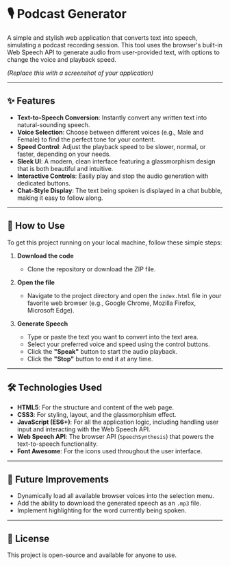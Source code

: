 # 🎙️ Podcast Generator

A simple and stylish web application that converts text into speech, simulating a podcast recording session. This tool uses the browser's built-in Web Speech API to generate audio from user-provided text, with options to change the voice and playback speed.

 
*(Replace this with a screenshot of your application)*

---

## ✨ Features

- **Text-to-Speech Conversion**: Instantly convert any written text into natural-sounding speech.
- **Voice Selection**: Choose between different voices (e.g., Male and Female) to find the perfect tone for your content.
- **Speed Control**: Adjust the playback speed to be slower, normal, or faster, depending on your needs.
- **Sleek UI**: A modern, clean interface featuring a glassmorphism design that is both beautiful and intuitive.
- **Interactive Controls**: Easily play and stop the audio generation with dedicated buttons.
- **Chat-Style Display**: The text being spoken is displayed in a chat bubble, making it easy to follow along.

---

## 🚀 How to Use

To get this project running on your local machine, follow these simple steps:

1.  **Download the code**
    - Clone the repository or download the ZIP file.

2.  **Open the file**
    - Navigate to the project directory and open the `index.html` file in your favorite web browser (e.g., Google Chrome, Mozilla Firefox, Microsoft Edge).

3.  **Generate Speech**
    - Type or paste the text you want to convert into the text area.
    - Select your preferred voice and speed using the control buttons.
    - Click the **"Speak"** button to start the audio playback.
    - Click the **"Stop"** button to end it at any time.

---

## 🛠️ Technologies Used

- **HTML5**: For the structure and content of the web page.
- **CSS3**: For styling, layout, and the glassmorphism effect.
- **JavaScript (ES6+)**: For all the application logic, including handling user input and interacting with the Web Speech API.
- **Web Speech API**: The browser API (`SpeechSynthesis`) that powers the text-to-speech functionality.
- **Font Awesome**: For the icons used throughout the user interface.

---

## 🔮 Future Improvements

- Dynamically load all available browser voices into the selection menu.
- Add the ability to download the generated speech as an `.mp3` file.
- Implement highlighting for the word currently being spoken.

---

## 📄 License

This project is open-source and available for anyone to use.